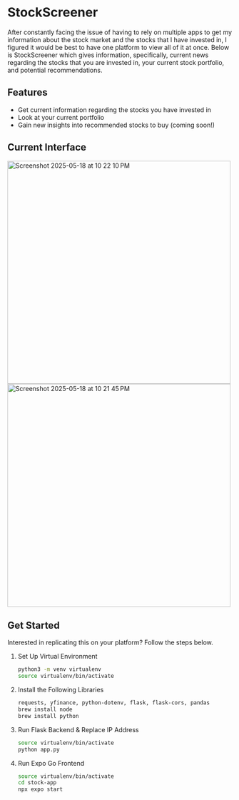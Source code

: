 # StockScreener
After constantly facing the issue of having to rely on multiple apps to get my information about the stock market and the stocks that I have invested in, I figured it would be best to have one platform to view all of it at once. Below is StockScreener which gives information, specifically, current news regarding the stocks that you are invested in, your current stock portfolio, and potential recommendations. 

## Features
- Get current information regarding the stocks you have invested in
- Look at your current portfolio
- Gain new insights into recommended stocks to buy (coming soon!)

## Current Interface
<img width="500" alt="Screenshot 2025-05-18 at 10 22 10 PM" src="https://github.com/user-attachments/assets/39e0e49a-4e9f-4501-b4fd-948c587be889" />
<img width="500" alt="Screenshot 2025-05-18 at 10 21 45 PM" src="https://github.com/user-attachments/assets/b5a4c6ef-866c-4e13-89f7-12e04c63279d" />

## Get Started
Interested in replicating this on your platform? Follow the steps below.

1. Set Up Virtual Environment

   ```bash
   python3 -m venv virtualenv
   source virtualenv/bin/activate
   ```
   
2. Install the Following Libraries

   ```bash
   requests, yfinance, python-dotenv, flask, flask-cors, pandas
   brew install node
   brew install python
   ```

3. Run Flask Backend & Replace IP Address

   ```bash
   source virtualenv/bin/activate
   python app.py
   ```

4. Run Expo Go Frontend

   ```bash
   source virtualenv/bin/activate
   cd stock-app
   npx expo start
   ```
